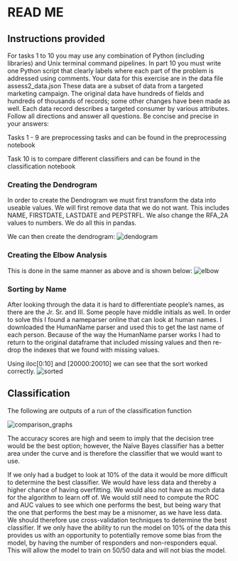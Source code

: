 
# READ ME

## Instructions provided
For tasks 1 to 10 you may use any combination of Python (including libraries) and Unix terminal
command pipelines.
In part 10 you must write one Python script that clearly labels where each part of the problem is
addressed using comments. 
Your data for this exercise are in the data file assess2_data.json
These data are a subset of data from a targeted marketing campaign. The original data have hundreds
of fields and hundreds of thousands of records; some other changes have been made as well. Each
data record describes a targeted consumer by various attributes.
Follow all directions and answer all questions. Be concise and precise in your answers:

Tasks 1 - 9 are preprocessing tasks and can be found in the preprocessing notebook

Task 10 is to compare different classifiers and can be found in the classification notebook

### Creating the Dendrogram
In order to create the Dendrogram we must first transform the data into useable values. We will first remove data that we do not want. This includes NAME, FIRSTDATE, LASTDATE and PEPSTRFL. We also change the RFA_2A values to numbers. We do all this in pandas. 
 
We can then create the dendrogram:
![dendogram](https://user-images.githubusercontent.com/38801847/52523737-80c01580-2c62-11e9-8018-f7abd6392804.png)

### Creating the Elbow Analysis
This is done in the same manner as above and is shown below:
![elbow](https://user-images.githubusercontent.com/38801847/52523699-127b5300-2c62-11e9-8cb2-67e7b7523599.png)

### Sorting by Name
After looking through the data it is hard to differentiate people’s names, as there are the Jr. Sr. and III. Some people have middle initials as well. In order to solve this I found a nameparser online that can look at human names. I downloaded the HumanName parser and used this to get the last name of each person. Because of the way the HumanName parser works I had to return to the original dataframe that included missing values and then re-drop the indexes that we found with missing values.

Using iloc[0:10] and [20000:20010] we can see that the sort worked correctly. 
![sorted](https://user-images.githubusercontent.com/38801847/52523715-4b1b2c80-2c62-11e9-9127-2d1c623e1eb8.png)

## Classification
The following are outputs of a run of the classification function

![comparison_graphs](https://user-images.githubusercontent.com/38801847/52523649-997bfb80-2c61-11e9-9c58-591cd0df33dd.PNG)

The accuracy scores are high and seem to imply that the decision tree would be the best option; however, the Naïve Bayes classifier has a better area under the curve and is therefore the classifier that we would want to use. 

If we only had a budget to look at 10% of the data it would be more difficult to determine the best classifier. We would have less data and thereby a higher chance of having overfitting. We would also not have as much data for the algorithm to learn off of. We would still need to compute the ROC and AUC values to see which one performs the best, but being wary that the one that performs the best may be a misnomer, as we have less data. We should therefore use cross-validation techniques to determine the best classifier. If we only have the ability to run the model on 10% of the data this provides us with an opportunity to potentially remove some bias from the model, by having the number of responders and non-responders equal. This will allow the model to train on 50/50 data and will not bias the model. 
